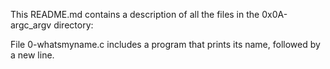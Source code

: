 This README.md contains a description of all the files in the 0x0A-argc_argv directory:

File 0-whatsmyname.c includes a program that prints its name, followed by a new line.